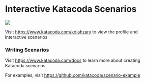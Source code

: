 # Interactive Katacoda Scenarios

[![](http://shields.katacoda.com/katacoda/kolahzary/count.svg)](https://www.katacoda.com/kolahzary "Get your profile on Katacoda.com")

Visit https://www.katacoda.com/kolahzary to view the profile and interactive scenarios

### Writing Scenarios
Visit https://www.katacoda.com/docs to learn more about creating Katacoda scenarios

For examples, visit https://github.com/katacoda/scenario-example
